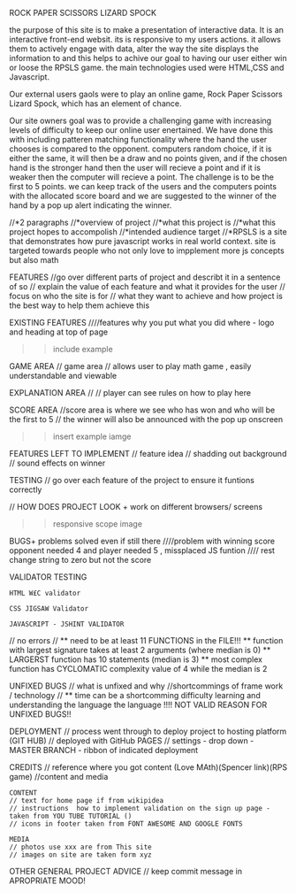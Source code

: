 ROCK PAPER SCISSORS LIZARD SPOCK

the purpose of this site is to make a presentation of interactive data. It is an interactive front-end websit. its is responsive to my users actions. it allows them to actively engage with data, alter the way the site displays the information to and this helps to achive our goal to having our user either win or loose the RPSLS game.
the main technologies used were HTML,CSS and Javascript.

Our external users gaols were to play an online game, Rock Paper Scissors Lizard Spock, which has an element of chance.

Our site owners goal was to provide a challenging game with increasing levels of difficulty to keep our online user enertained.
We have done this with including patteren matching functionality where the hand the user chooses is compared to the opponent. computers random choice, if it is either the same, it will then be a draw and no points given, and if the chosen hand is the stronger hand then the user will recieve a point and if it is weaker then the computer will recieve a point. 
The challenge is to be the first to 5 points. we can keep track of the users and the computers points with the allocated score board and we are suggested to the winner of the hand by a pop up alert indicating the winner.


//*2 paragraphs
//*overview of project
//*what this project is
//*what this project hopes to accompolish
//*intended audience target
//*RPSLS is a site that demonstrates how pure javascript works in real world context. site is targeted towards people who not only love to impplement more js concepts but also math 


FEATURES
//go over different parts of project and describt it in a sentence of so
// explain the value of each feature and what it provides for the user
// focus on who the site is for
// what they want to achieve and how project is the best way to help them achieve this

EXISTING FEATURES
////features why you put what you did where - logo and heading at top of page
>> include example

GAME AREA
// game area // allows user to play math game , easily understandable and viewable

EXPLANATION AREA
// // player can see rules on how to play here 


SCORE AREA
//score area is where we see who has won and who will be the first to 5 
// the winner will also be announced with the pop up onscreen

>> insert example iamge

FEATURES LEFT TO IMPLEMENT
// feature idea // shadding out background // sound effects on winner

TESTING
// go over each feature of the project to ensure it funtions correctly



// HOW DOES PROJECT LOOK + work on different browsers/ screens
>> responsive scope image

BUGS+ problems solved even if still there
////problem with winning score opponent needed 4 and player needed 5 , missplaced JS funtion
//// rest change string to zero but not the score

VALIDATOR TESTING

    HTML W£C validator

    CSS JIGSAW Validator

    JAVASCRIPT - JSHINT VALIDATOR
// no errors //
** need to be at least 11 FUNCTIONS in the FILE!!!
** function with largest signature takes at least 2 arguments (where median is 0)
** LARGERST function has 10 statements (median is 3)
** most complex function has CYCLOMATIC complexity value of 4 while the median is 2

UNFIXED BUGS
// what is unfixed and why
//shortcommings of frame work / technology 
// ** time can be a shortcomming
difficulty learning and understanding the language the language !!!! NOT VALID REASON FOR UNFIXED BUGS!!

DEPLOYMENT
// process went through to deploy project to hosting platform (GIT HUB)
// deployed with GitHub PAGES
// settings - drop down - MASTER BRANCH - ribbon of indicated deployment

CREDITS 
// reference where you got content (Love MAth)(Spencer link)(RPS game)
//content and media

    CONTENT
    // text for home page if from wikipidea
    // instructions  how to implement validation on the sign up page - taken from YOU TUBE TUTORIAL ()
    // icons in footer taken from FONT AWESOME AND GOOGLE FONTS

    MEDIA
    // photos use xxx are from This site
    // images on site are taken form xyz

OTHER GENERAL PROJECT ADVICE
// keep commit message in APROPRIATE MOOD! 


